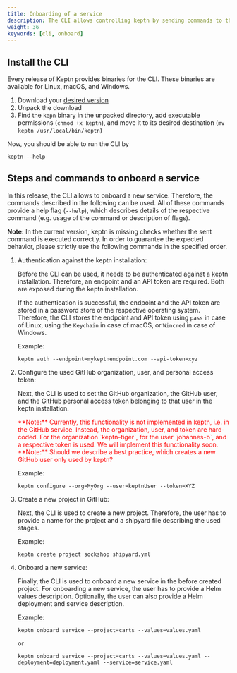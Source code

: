 ```yaml
---
title: Onboarding of a service
description: The CLI allows controlling keptn by sending commands to the keptn installation. In the current release, the CLI can be used to onboard a service.
weight: 36
keywords: [cli, onboard]
---
```



## Install the CLI
Every release of Keptn provides binaries for the CLI. These binaries are available for Linux, macOS, and Windows.

1. Download your [desired version](https://github.com/keptn/keptn/releases/tag/0.2)
2. Unpack the download <!--- Check if necessary -->
3. Find the `kepn` binary in the unpacked directory, add executable permissions (``chmod +x keptn``), and move it to its desired destination (``mv keptn /usr/local/bin/keptn``)

Now, you should be able to run the CLI by 
```console
keptn --help
```

## Steps and commands to onboard a service
In this release, the CLI allows to onboard a new service.
Therefore, the commands described in the following can be used.
All of these commands provide a help flag (`--help`), which describes details of the respective command (e.g. usage of the command or description of flags).

**Note:** In the current version, keptn is missing checks whether the sent command is executed correctly.
In order to guarantee the expected behavior, please strictly use the following commands in the specified order.

1. Authentication against the keptn installation:

    Before the CLI can be used, it needs to be authenticated against a keptn installation.
    Therefore, an endpoint and an API token are required. Both are exposed during the keptn installation.
    
    If the authentication is successful, the endpoint and the API token are stored in a password store of the respective operating system.
    Therefore, the CLI stores the endpoint and API token using `pass` in case of Linux, using the `Keychain` in case of macOS, or
    `Wincred` in case of Windows.

    Example:
    ```console
    keptn auth --endpoint=mykeptnendpoint.com --api-token=xyz
    ```

1. Configure the used GitHub organization, user, and personal access token:

    Next, the CLI is used to set the GitHub organization, the GitHub user, and the GitHub personal access token belonging to that user in the keptn installation.

    <span style="color:red">
    **Note:** Currently, this functionality is not implemented in keptn, i.e. in the GitHub service. Instead, the organization, user, and token are hard-coded.
    For the organization `keptn-tiger`, for the user `johannes-b`, and a respective token is used. We will implement this functionality soon. 
    </span>

    <span style="color:red">
    **Note:** Should we describe a best practice, which creates a new GitHub user only used by keptn?
    </span>

    Example:
    ```console
    keptn configure --org=MyOrg --user=keptnUser --token=XYZ
    ```

1. Create a new project in GitHub:

    Next, the CLI is used to create a new project. Therefore, the user has to provide a name for the project and a shipyard file describing the used stages.

    Example:
    ```console
    keptn create project sockshop shipyard.yml
    ```

1. Onboard a new service:

    Finally, the CLI is used to onboard a new service in the before created project.
    For onboarding a new service, the user has to provide a Helm values description. Optionally, the user can also provide a Helm deployment and service description.

    Example:
    ```console
    keptn onboard service --project=carts --values=values.yaml
    ```
    or
    ```console
    keptn onboard service --project=carts --values=values.yaml --deployment=deployment.yaml --service=service.yaml
    ```